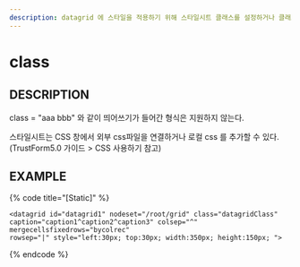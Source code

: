 ```yaml
---
description: datagrid 에 스타일을 적용하기 위해 스타일시트 클래스를 설정하거나 클래스 아이디를 설정한다.
---
```


# class

## DESCRIPTION

class = "aaa bbb" 와 같이 띄어쓰기가 들어간 형식은 지원하지 않는다.

스타일시트는 CSS 창에서 외부 css파일을 연결하거나 로컬 css 를 추가할 수 있다. \(TrustForm5.0 가이드 &gt; CSS 사용하기 참고\)

## EXAMPLE

{% code title="\[Static\]" %}
```markup
<datagrid id="datagrid1" nodeset="/root/grid" class="datagridClass" 
caption="caption1^caption2^caption3" colsep="^" mergecellsfixedrows="bycolrec" 
rowsep="|" style="left:30px; top:30px; width:350px; height:150px; "> 
```
{% endcode %}

                                         

